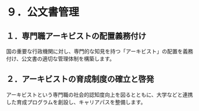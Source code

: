 # ９．公文書管理

## １．専門職アーキビストの配置義務付け

国の重要な行政機関に対し、専門的な知見を持つ「アーキビスト」の配置を義務付け、公文書の適切な管理体制を構築します。

## ２．アーキビストの育成制度の確立と啓発

アーキビストという専門職の社会的認知度向上を図るとともに、大学などと連携した育成プログラムを創設し、キャリアパスを整備します。
